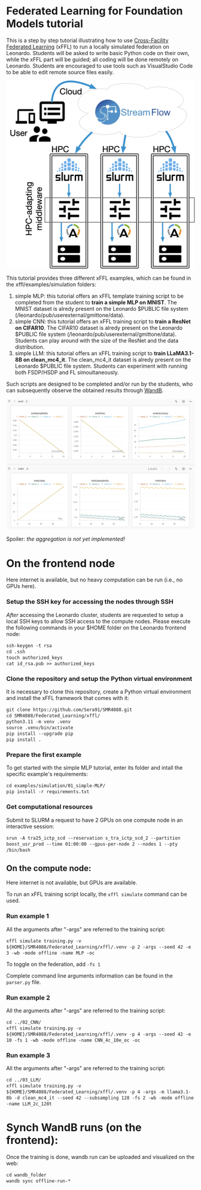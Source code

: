 # Federated Learning for Foundation Models tutorial

This is a step by step tutorial illustrating how to use [Cross-Facility Federated Learning](https://github.com/alpha-unito/xffl) (xFFL) to run a locally simulated federation on Leonardo. Students will be asked to write basic Python code on their own, while the xFFL part will be guided; all coding will be done remotely on Leonardo. Students are encouraged to use tools such as VisualStudio Code to be able to edit remote source files easily.

![xFFL](./images/xFFL.png)

This tutorial provides three different xFFL examples, which can be found in the xffl/examples/simulation folders:
1. simple MLP: this tutorial offers an xFFL template training script to be completed from the student to **train a simple MLP on MNIST**. The MNIST dataset is alredy present on the Leonardo $PUBLIC file system (/leonardo/pub/userexternal/gmittone/data).
2. simple CNN: this tutorial offers an xFFL training script to **train a ResNet on CIFAR10**. The CIFAR10 dataset is alredy present on the Leonardo $PUBLIC file system (/leonardo/pub/userexternal/gmittone/data). Students can play around with the size of the ResNet and the data distribution.
3. simple LLM: this tutorial offers an xFFL training script to **train LLaMA3.1-8B on clean_mc4_it**. The clean_mc4_it dataset is alredy present on the Leonardo $PUBLIC file system. Students can experiment with running both FSDP/HSDP and FL simoultaneously.

Such scripts are designed to be completed and/or run by the students, who can subsequently observe the obtained results through [WandB](https://wandb.ai).

![WandB](./images/wandb.png)

Spoiler: *the aggregation is not yet implemented!*

# On the frontend node
Here internet is available, but no heavy computation can be run (i.e., no GPUs here).

### Setup the SSH key for accessing the nodes through SSH
*After* accessing the Leonardo cluster, students are requested to setup a local SSH keys to allow SSH access to the compute nodes. Please execute the following commands in your $HOME folder on the Leonardo frontend node:
```
ssh-keygen -t rsa
cd .ssh
touch authorized_keys
cat id_rsa.pub >> authorized_keys
```

### Clone the repository and setup the Python virtual environment
It is necessary to clone this repository, create a Python virtual environment and install the xFFL framework that comes with it:
```
git clone https://github.com/Sera91/SMR4088.git
cd SMR4088/Federated_Learning/xffl/
python3.11 -m venv .venv
source .venv/bin/activate
pip install --upgrade pip
pip install .
```

### Prepare the first example
To get started with the simple MLP tutorial, enter its folder and intall the specific example's requirements:
```
cd examples/simulation/01_simple-MLP/
pip install -r requirements.txt
```

### Get computational resources
Submit to SLURM a request to have 2 GPUs on one compute node in an interactive session:
```
srun -A tra25_ictp_scd --reservation s_tra_ictp_scd_2 --partition boost_usr_prod --time 01:00:00 --gpus-per-node 2 --nodes 1 --pty /bin/bash
```

## On the compute node:
Here internet is not available, but GPUs are available.

To run an xFFL training script locally, the ```xffl simulate``` command can be used.

### Run example 1
All the arguments after "-args" are referred to the training script:
```
xffl simulate training.py -v ${HOME}/SMR4088/Federated_Learning/xffl/.venv -p 2 -args --seed 42 -e 3 -wb -mode offline -name MLP -oc
```
To toggle on the federation, add ```-fs 1```

Complete command line arguments information can be found in the ```parser.py``` file.

### Run example 2
All the arguments after "-args" are referred to the training script:
```
cd ../02_CNN/
xffl simulate training.py -v ${HOME}/SMR4088/Federated_Learning/xffl/.venv -p 4 -args --seed 42 -e 10 -fs 1 -wb -mode offline -name CNN_4c_10e_oc -oc
```

### Run example 3
All the arguments after "-args" are referred to the training script:
```
cd ../03_LLM/
xffl simulate training.py -v ${HOME}/SMR4088/Federated_Learning/xffl/.venv -p 4 -args -m llama3.1-8b -d clean_mc4_it --seed 42 --subsampling 128 -fs 2 -wb -mode offline -name LLM_2c_128t
```

# Synch WandB runs (on the frontend):
Once the training is done, wandb run can be uploaded and visualized on the web:
```
cd wandb_folder
wandb sync offline-run-*
```
